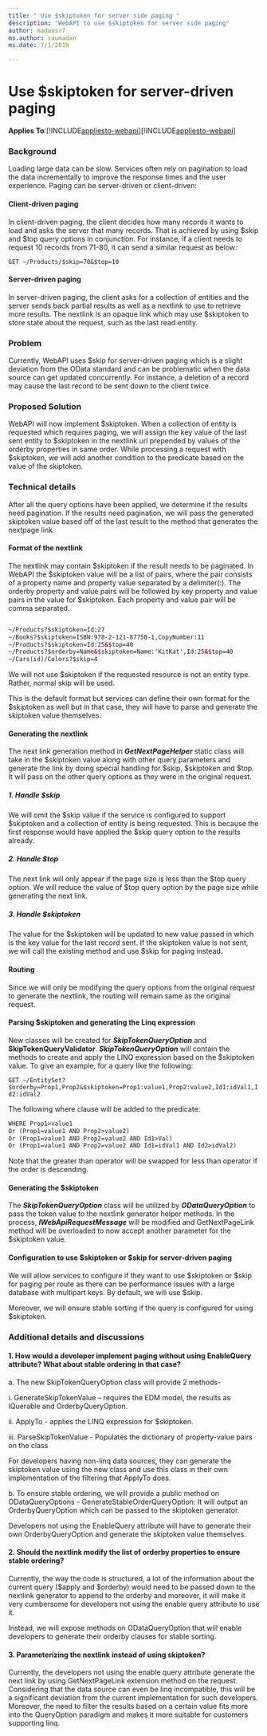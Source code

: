 ```yaml
---
title: " Use $skiptoken for server side paging "
description: "WebAPI to use $skiptoken for server side paging"
author: madansr7
ms.author: saumadan
ms.date: 7/1/2019

---
```

# Use $skiptoken for server-driven paging
**Applies To**:[!INCLUDE[appliesto-webapi](../includes/appliesto-webapi-v7.md)][!INCLUDE[appliesto-webapi](../includes/appliesto-webapi-v6.md)]

### Background
Loading large data can be slow. Services often rely on pagination to load the data incrementally to improve the response times and the user experience. Paging can be server-driven or client-driven:
#### Client-driven paging
In client-driven paging, the client decides how many records it wants to load and asks the server that many records. That is achieved by using $skip and $top query options in conjunction. For instance, if a client needs to request 10 records from 71-80, it can send a similar request as below:

`GET ~/Products/$skip=70&$top=10`
#### Server-driven paging
In server-driven paging, the client asks for a collection of entities and the server sends back partial results as well as a nextlink to use to retrieve more results. The nextlink is an opaque link which may use $skiptoken to store state about the request, such as the last read entity.
### Problem
Currently, WebAPI uses $skip for server-driven paging which is a slight deviation from the OData standard and can be problematic when the data source can get updated concurrently. For instance, a deletion of a record may cause the last record to be sent down to the client twice. 
### Proposed Solution
WebAPI will now implement $skiptoken. When a collection of entity is requested which requires paging, we will assign the key value of the last sent entity to $skiptoken in the nextlink url prepended by values of the orderby properties in same order. While processing a request with $skiptoken, we will add another condition to the predicate based on the value of the skiptoken. 
### Technical details
After all the query options have been applied, we determine if the results need pagination. If the results need pagination, we will pass the generated skiptoken value based off of the last result to the method that generates the nextpage link.   

#### Format of the nextlink
The nextlink may contain $skiptoken if the result needs to be paginated. In WebAPI the $skiptoken value will be a list of pairs, where the pair consists of a property name and property value separated by a delimiter(:). The orderby property and value pairs will be followed by key property and value pairs in the value for $skiptoken. Each property and value pair will be comma separated.
```html

~/Products?$skiptoken=Id:27
~/Books?$skiptoken=ISBN:978-2-121-87758-1,CopyNumber:11
~/Products?$skiptoken=Id:25&$top=40
~/Products?$orderby=Name&$skiptoken=Name:'KitKat',Id:25&$top=40
~/Cars(id)/Colors?$skip=4
```

We will not use $skiptoken if the requested resource is not an entity type. Rather, normal skip will be used. 

This is the default format but services can define their own format for the $skiptoken as well but in that case, they will have to parse and generate the skiptoken value themselves.

#### Generating the nextlink
The next link generation method in ___GetNextPageHelper___ static class will take in the $skiptoken value along with other query parameters and generate the link by doing special handling for $skip, $skiptoken and $top. It will pass on the other query options as they were in the original request.

##### 1. Handle $skip
We will omit the $skip value if the service is configured to support $skiptoken and a collection of entity is being requested. This is because the first response would have applied the $skip query option to the results already. 
##### 2. Handle $top
The next link will only appear if the page size is less than the $top query option. We will reduce the value of $top query option by the page size while generating the next link.   
##### 3. Handle $skiptoken
The value for the $skiptoken will be updated to new value passed in which is the key value for the last record sent. If the skiptoken value is not sent, we will call the existing method and use $skip for paging instead.

#### Routing
Since we will only be modifying the query options from the original request to generate the nextlink, the routing will remain same as the original request. 

#### Parsing $skiptoken and generating the Linq expression
New classes will be created for ___SkipTokenQueryOption___ and __SkipTokenQueryValidator__. ___SkipTokenQueryOption___ will contain the  methods to create and apply the LINQ expression based on the $skiptoken value. To give an example, for a query like the following:

`GET ~/EntitySet?$orderby=Prop1,Prop2&$skiptoken=Prop1:value1,Prop2:value2,Id1:idVal1,Id2:idVal2`

The following where clause will be added to the predicate:
```html
WHERE Prop1>value1
Or (Prop1=value1 AND Prop2>value2)
Or (Prop1=value1 AND Prop2=value2 AND Id1>Val)
Or (Prop1=value1 AND Prop2=value2 AND Id1=idVal1 AND Id2>idVal2)
```

Note that the greater than operator will be swapped for less than operator if the order is descending. 
#### Generating the $skiptoken
The ___SkipTokenQueryOption___ class will be utilized by ___ODataQueryOption___ to pass the token value to the nextlink generator helper methods.
In the process, ___IWebApiRequestMessage___ will be modified and GetNextPageLink method will be overloaded to now accept another parameter for the $skiptoken value.

#### Configuration to use $skiptoken or $skip for server-driven paging
We will allow services to configure if they want to use $skiptoken or $skip for paging per route as there can be performance issues with a large database with multipart keys. By default, we will use $skip.

Moreover, we will ensure stable sorting if the query is configured for using $skiptoken. 
### Additional details and discussions
#### 1.	How would a developer implement paging without using EnableQuery attribute? What about stable ordering in that case?
a.	 The new SkipTokenQueryOption class will provide 2 methods-

i.	GenerateSkipTokenValue – requires the EDM model, the results as IQuerable and OrderbyQueryOption.

ii.	ApplyTo -  applies the LINQ expression for $skiptoken.
      
iii.  ParseSkipTokenValue - Populates the dictionary of property-value pairs on the class 
   
 For developers having non-linq data sources, they can generate the skiptoken value using the new class and use this class in their own implementation of the filtering that ApplyTo does. 

b.	To ensure stable ordering, we will provide a public method on ODataQueryOptions -  GenerateStableOrderQueryOption: It will output an OrderbyQueryOption which can be passed to the skiptoken generator. 

Developers not using the EnableQuery attribute will have to generate their own OrderbyQueryOption and generate the skiptoken value themselves.  

#### 2.	Should the nextlink modify the list of orderby properties to ensure stable ordering?
Currently, the way the code is structured, a lot of the information about the current query ($apply and $orderby) would need to be passed down to the nextlink generator to append to the orderby and moreover, it will make it very cumbersome for developers not using the enable query attribute to use it.

Instead, we will expose methods on ODataQueryOption that will enable developers to generate their orderby clauses for stable sorting.

#### 3. Parameterizing the nextlink instead of using skiptoken?
Currently, the developers not using the enable query attribute generate the next link by using GetNextPageLink extension method on the request. Considering that the data source can even be linq incompatible, this will be a significant deviation from the current implementation for such developers.
Moreover, the need to filter the results based on a certain value fits more into the QueryOption paradigm and makes it more suitable for customers supporting linq.  

